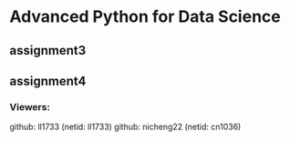 # Advanced Python for Data Science
## assignment3

## assignment4
### Viewers: 
github: ll1733 (netid: ll1733)
github: nicheng22 (netid: cn1036)
